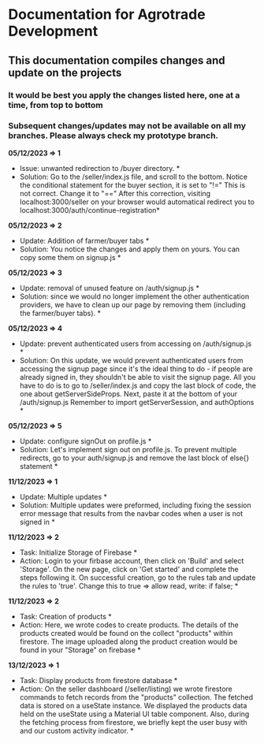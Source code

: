 # Documentation for Agrotrade Development
## This documentation compiles changes and update on the projects
### It would be best you apply the changes listed here, one at a time, from top to bottom
### Subsequent changes/updates may not be available on all my branches. Please always check my prototype branch.

**05/12/2023 => 1**
* Issue: unwanted redirection to /buyer directory. *
* Solution: Go to the /seller/index.js file, and scroll to the bottom. Notice the conditional statement for the buyer section, it is set to "!=" This is not correct. Change it to "==" After this correction, visiting localhost:3000/seller  on your browser would automatical redirect you to localhost:3000/auth/continue-registration*

**05/12/2023 => 2**
* Update: Addition of farmer/buyer tabs  *
* Solution: You notice the changes and apply them on yours. You can copy some them on signup.js *

**05/12/2023 => 3**
* Update: removal of unused feature on /auth/signup.js  *
* Solution: since we would no longer implement the other authentication providers, we have to clean up our page by removing them (including the farmer/buyer tabs). *

**05/12/2023 => 4**
* Update: prevent authenticated users from accessing on /auth/signup.js  *
* Solution: On this update, we would prevent authenticated users from accessing the signup page since it's the ideal thing to do - if people are already signed in, they shouldn't be able to visit the signup page. All you have to do is to go to /seller/index.js and copy the last block of code, the one about getServerSideProps. Next, paste it at the bottom of your /auth/signup.js Remember to import getServerSession, and authOptions *

**05/12/2023 => 5**
* Update: configure signOut on profile.js *
* Solution: Let's implement sign out on profile.js. To prevent multiple redirects, go to your auth/signup.js and remove the last block of else{} statement *

**11/12/2023 => 1**
* Update: Multiple updates *
* Solution: Multiple updates were preformed, including fixing the session error message that results from the navbar codes when a user is not signed in *

**11/12/2023 => 2**
* Task: Initialize Storage of Firebase *
* Action: Login to your firbase account, then click on 'Build' and select 'Storage'. On the new page, click on 'Get started' and complete the steps following it.
On successful creation, go to the rules tab and update the rules to 'true'. Change this to true => allow read, write: if false; *

**11/12/2023 => 2**
* Task: Creation of products *
* Action: Here, we wrote codes to create products. The details of the products created would be found on the collect "products" within firestore. The image uploaded along the product creation would be found in your "Storage" on firebase *

**13/12/2023 => 1**
* Task: Display products from firestore database *
* Action: On the seller dashboard (/seller/listing) we wrote firestore commands to fetch records from the "products" collection. The fetched data is stored on a useState instance. We displayed the products data held on the useState using a Material UI table component. Also, during the fetching process from firestore, we briefly kept the user busy with and our custom activity indicator. *

